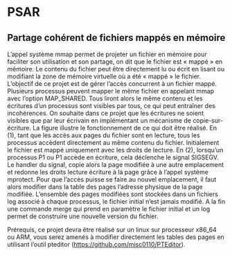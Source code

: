 # PSAR
## Partage cohérent de fichiers mappés en mémoire
L’appel système mmap permet de projeter un fichier en mémoire pour faciliter son utilisation et son partage,
on dit que le fichier est « mappé » en mémoire. Le contenu du fichier peut être directement lu ou écrit en
lisant ou modifiant la zone de mémoire virtuelle où a été « mappé » le fichier.
L’objectif de ce projet est de gérer l’accès concurrent à un fichier mappé. Plusieurs processus peuvent
mapper le même fichier en appelant mmap avec l’option MAP_SHARED. Tous liront alors le même contenu
et les écritures d’un processus sont visibles par tous, ce qui peut entraîner des incohérences. On souhaite
dans ce projet que les écritures ne soient visibles que par leur écrivain en implémentant un mécanisme de
copie-sur-écriture.
La figure illustre le fonctionnement de ce qui doit être réalisé.
En (1), tant que les accès aux pages du fichier sont en lecture, tous les processus accèdent directement au
même contenu du fichier. Initialement le fichier est mappé uniquement avec les droits de lecture.
En (2), lorsqu’un processus P1 ou P1 accède en écriture, cela déclenche le signal SIGSEGV. Le handler du
signal, copie alors la page modifiée à une autre emplacement et redonne les droits lecture écriture à la page
grâce à l’appel système mprotect. Pour que l’accès puisse se faire au nouvel emplacement, il faut alors
modifier dans la table des pages l’adresse physique de la page modifiée.
L’ensemble des pages modifiées sont stockées dans un fichiers log associé à chaque processus, le fichier
initial n’est jamais modifié. A la fin une commande merge qui prend en paramètre le fichier initial et un log
permet de construire une nouvelle version du fichier.

Prérequis, ce projet devra être réalisé sur un linux sur processeur x86_64 ou ARM, vous serez amenés à
modifier directement les tables des pages en utilisant l’outil pteditor
(https://github.com/misc0110/PTEditor).
